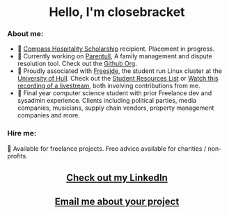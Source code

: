 <h1 align="center">Hello, I'm closebracket</h1>

### About me: 

- :rocket: [Compass Hospitality Scholarship](https://www.hull.ac.uk/work-with-us/more/media-centre/news/2021/university-of-hull-students-awarded-scholarships-by-global-travel-company) recipient. Placement in progress.
- :rocket: Currently working on [Parentull](https//www.parentull.org), A family management and dispute resolution tool. Check out the [Github Org](https://www.github.com/parentull).
- :rocket: Proudly associated with [Freeside](https://www.github.com/FreesideHull), the student run Linux cluster at the [University of Hull](https://www.hull.ac.uk). Check out the [Student Resources List](https://github.com/FreesideHull/StudentResources) or [Watch this recording of a livestream](https://www.youtube.com/watch?v=KxnhM9kXAGU), both involving contributions from me.
- :rocket: Final year computer science student with prior Freelance dev and sysadmin experience. Clients including political parties, media companies, musicians, supply chain vendors, property management companies and more.

### Hire me:

:rocket: Available for freelance projects. Free advice available for charities / non-profits.

<h2 align="center"><a href="https://www.linkedin.com/in/edwardcharles">Check out my LinkedIn</a></h2>
<h2 align="center"><a href="mailto:closebracket@pm.me">Email me about your project</a></h2>
